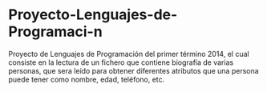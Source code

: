 Proyecto-Lenguajes-de-Programaci-n
==================================

Proyecto de Lenguajes de Programación del primer término 2014, el cual consiste en la lectura de un fichero que contiene biografía de varias personas, que sera leído para obtener diferentes atributos que una persona puede tener como nombre, edad, teléfono, etc.
